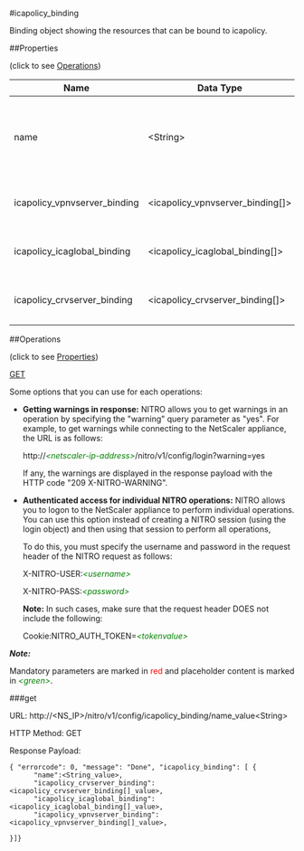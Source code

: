#icapolicy_binding

Binding object showing the resources that can be bound to icapolicy.


##Properties 
<span>(click to see [Operations](#operations))</span>


<table><thead><tr><th>Name</th><th> Data Type</th><th> Permissions</th><th>Description</th></tr></thead><tbody><tr><td>name</td><td>&lt;String></td><td>Read-write</td><td>Name of the policy about which to display detailed information.</td><tr><tr><td>icapolicy_vpnvserver_binding</td><td>&lt;icapolicy_vpnvserver_binding[]></td><td>Read-only</td><td>vpnvserver that can be bound to icapolicy.</td><tr><tr><td>icapolicy_icaglobal_binding</td><td>&lt;icapolicy_icaglobal_binding[]></td><td>Read-only</td><td>icaglobal that can be bound to icapolicy.</td><tr><tr><td>icapolicy_crvserver_binding</td><td>&lt;icapolicy_crvserver_binding[]></td><td>Read-only</td><td>crvserver that can be bound to icapolicy.</td><tr></tbody></table>
##Operations 
<span>(click to see [Properties](#properties))</span>


[GET](#get)


Some options that you can use for each operations:
<ul><li><p><b>Getting warnings in response:</b> NITRO allows you to get warnings in an operation by specifying the "warning" query parameter as "yes". For example, to get warnings while connecting to the NetScaler appliance, the URL is as follows:</p><p>http://<span style="color:green;font-style:italic;">&lt;netscaler-ip-address&gt;</span>/nitro/v1/config/login?warning=yes</p><p>If any, the warnings are displayed in the response payload with the HTTP code "209 X-NITRO-WARNING".</p></li><li><p><b>Authenticated access for individual NITRO operations:</b> NITRO allows you to logon to the NetScaler appliance to perform individual operations. You can use this option instead of creating a NITRO session (using the login object) and then using that session to perform all operations,</p><p>To do this, you must specify the username and password in the request header of the NITRO request as follows:</p><p>X-NITRO-USER:<span style="color:green;font-style:italic;">&lt;username&gt;</span></p><p>X-NITRO-PASS:<span style="color:green;font-style:italic;">&lt;password&gt;</span></p><p><b>Note:</b> In such cases, make sure that the request header DOES not include the following:</p><p>Cookie:NITRO_AUTH_TOKEN=<span style="color:green;font-style:italic;">&lt;tokenvalue&gt;</span></p></li></ul>



***Note:*** 
Mandatory parameters are marked in <span style="color:#FF0000;">red</span> and placeholder content is marked in <span style="color:green;font-style:italic">&lt;green&gt;</span>.

###get



URL: http://&lt;NS_IP&gt;/nitro/v1/config/icapolicy_binding/name_value&lt;String&gt;
HTTP Method: GET
Response Payload: ```{ "errorcode": 0, "message": "Done", "icapolicy_binding": [ {      "name":<String_value>,      "icapolicy_crvserver_binding":<icapolicy_crvserver_binding[]_value>,      "icapolicy_icaglobal_binding":<icapolicy_icaglobal_binding[]_value>,      "icapolicy_vpnvserver_binding":<icapolicy_vpnvserver_binding[]_value>,}]}```



